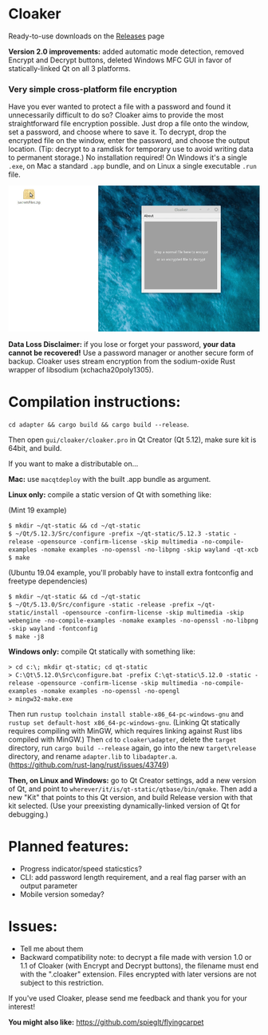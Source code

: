 # Cloaker

Ready-to-use downloads on the [Releases](https://github.com/spieglt/Cloaker/releases) page

**Version 2.0 improvements:** added automatic mode detection, removed Encrypt and Decrypt buttons, deleted Windows MFC GUI in favor of statically-linked Qt on all 3 platforms.

### Very simple cross-platform file encryption

Have you ever wanted to protect a file with a password and found it unnecessarily difficult to do so? Cloaker aims to provide the most straightforward file encryption possible. Just drop a file onto the window, set a password, and choose where to save it. To decrypt, drop the encrypted file on the window, enter the password, and choose the output location. (Tip: decrypt to a ramdisk for temporary use to avoid writing data to permanent storage.) No installation required! On Windows it's a single `.exe`, on Mac a standard `.app` bundle, and on Linux a single executable `.run` file.

![Demo](demo.gif)

**Data Loss Disclaimer:** if you lose or forget your password, **your data cannot be recovered!** Use a password manager or another secure form of backup. Cloaker uses stream encryption from the sodium-oxide Rust wrapper of libsodium (xchacha20poly1305).

# Compilation instructions:
`cd adapter && cargo build && cargo build --release`. 

Then open `gui/cloaker/cloaker.pro` in Qt Creator (Qt 5.12), make sure kit is 64bit, and build.

If you want to make a distributable on... 

**Mac:** use `macqtdeploy` with the built .app bundle as argument. 

**Linux only:** compile a static version of Qt with something like:

(Mint 19 example)
```
$ mkdir ~/qt-static && cd ~/qt-static
$ ~/Qt/5.12.3/Src/configure -prefix ~/qt-static/5.12.3 -static -release -opensource -confirm-license -skip multimedia -no-compile-examples -nomake examples -no-openssl -no-libpng -skip wayland -qt-xcb
$ make
```

(Ubuntu 19.04 example, you'll probably have to install extra fontconfig and freetype dependencies)
```
$ mkdir ~/qt-static && cd ~/qt-static
$ ~/Qt/5.13.0/Src/configure -static -release -prefix ~/qt-static/install -opensource -confirm-license -skip multimedia -skip webengine -no-compile-examples -nomake examples -no-openssl -no-libpng -skip wayland -fontconfig
$ make -j8
```

**Windows only:** compile Qt statically with something like:
```
> cd c:\; mkdir qt-static; cd qt-static
> C:\Qt\5.12.0\Src\configure.bat -prefix C:\qt-static\5.12.0 -static -release -opensource -confirm-license -skip multimedia -no-compile-examples -nomake examples -no-openssl -no-opengl
> mingw32-make.exe
```

Then run `rustup toolchain install stable-x86_64-pc-windows-gnu` and `rustup set default-host x86_64-pc-windows-gnu`. (Linking Qt statically requires compiling with MinGW, which requires linking against Rust libs compiled with MinGW.) Then `cd` to `cloaker\adapter`, delete the `target` directory, run `cargo build --release` again, go into the new `target\release` directory, and rename `adapter.lib` to `libadapter.a`. (https://github.com/rust-lang/rust/issues/43749)

**Then, on Linux and Windows:** go to Qt Creator settings, add a new version of Qt, and point to `wherever/it/is/qt-static/qtbase/bin/qmake`. Then add a new "Kit" that points to this Qt version, and build Release version with that kit selected. (Use your preexisting dynamically-linked version of Qt for debugging.)

# Planned features:
- Progress indicator/speed staticstics?
- CLI: add password length requirement, and a real flag parser with an output parameter
- Mobile version someday?

# Issues:
- Tell me about them
- Backward compatibility note: to decrypt a file made with version 1.0 or 1.1 of Cloaker (with Encrypt and Decrypt buttons), the filename must end with the ".cloaker" extension. Files encrypted with later versions are not subject to this restriction.

If you've used Cloaker, please send me feedback and thank you for your interest!

**You might also like:** https://github.com/spieglt/flyingcarpet

